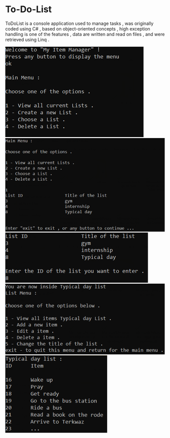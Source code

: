 # To-Do-List
ToDoList is a console application used to manage tasks , was originally coded using C# , based on object-oriented concepts , high exception handling is one of the features , data are written and read on files , and were retrieved using Linq .

![](https://github.com/IssamAbdoh/To-Do-List/blob/WebAPI/Pictures/1.png)
![](https://github.com/IssamAbdoh/To-Do-List/blob/WebAPI/Pictures/2.png)
![](https://github.com/IssamAbdoh/To-Do-List/blob/WebAPI/Pictures/3.png)
![](https://github.com/IssamAbdoh/To-Do-List/blob/WebAPI/Pictures/4.png)
![](https://github.com/IssamAbdoh/To-Do-List/blob/WebAPI/Pictures/5.png)
